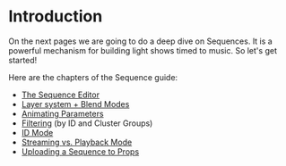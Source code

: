 # Introduction

On the next pages we are going to do a deep dive on Sequences. It is a powerful mechanism for building light shows timed to music. So let's get started!



Here are the chapters of the Sequence guide:

* [The Sequence Editor](../software/the-timeline.md)
* [Layer system + Blend Modes](layer-system-+-blend-modes.md)
* [Animating Parameters](animating-parameters.md)
* [Filtering](filtering.md) (by ID and Cluster Groups)
* [ID Mode](id-mode.md)
* [Streaming vs. Playback Mode](streaming-vs.-playback-mode.md)
* [Uploading a Sequence to Props](../software/baking-uploading-of-sequences.md)

